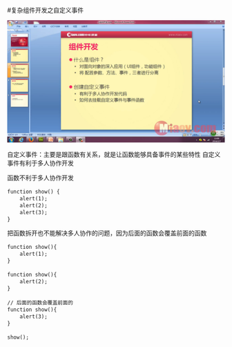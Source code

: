 #复杂组件开发之自定义事件

![](image/screenshot_1496230150840.png)

自定义事件：主要是跟函数有关系，就是让函数能够具备事件的某些特性
自定义事件有利于多人协作开发

函数不利于多人协作开发
```
function show() {
    alert(1);
    alert(2);
    alert(3);
}
```

把函数拆开也不能解决多人协作的问题，因为后面的函数会覆盖前面的函数
```
function show(){
    alert(1);
}

function show(){
    alert(2);
}

// 后面的函数会覆盖前面的
function show(){
    alert(3);
}

show();
```

